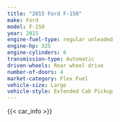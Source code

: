 ```yaml
---
title: "2015 Ford F-150"
make: Ford
model: F-150
year: 2015
engine-fuel-type: regular unleaded
engine-hp: 325
engine-cylinders: 6
transmission-type: Automatic
driven-wheels: Rear wheel drive
number-of-doors: 4
market-category: Flex Fuel
vehicle-size: Large
vehicle-style: Extended Cab Pickup
---
```


{{< car_info >}}
